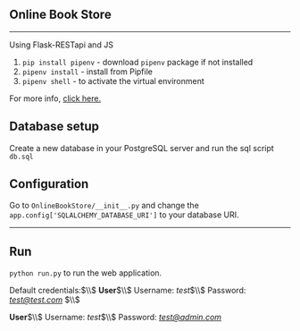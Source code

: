 ## Online Book Store
 ---
 
Using Flask-RESTapi and JS

1. `pip install pipenv` - download `pipenv` package if not installed
2. `pipenv install` - install from Pipfile
3. `pipenv shell` - to activate the virtual environment

For more info, [click here.](https://pipenv-fork.readthedocs.io/en/latest/basics.html)

## Database setup

Create a new database in your PostgreSQL server and run the sql script `db.sql`

## Configuration

Go to `OnlineBookStore/__init__.py` and change the `app.config['SQLALCHEMY_DATABASE_URI']` to your database URI.

---

## Run

`python run.py` to run the web application.

Default credentials:$\\$
**User**$\\$
Username: *test*$\\$
Password: *test@test.com* $\\$

**User**$\\$
Username: *test*$\\$
Password: *test@admin.com*
